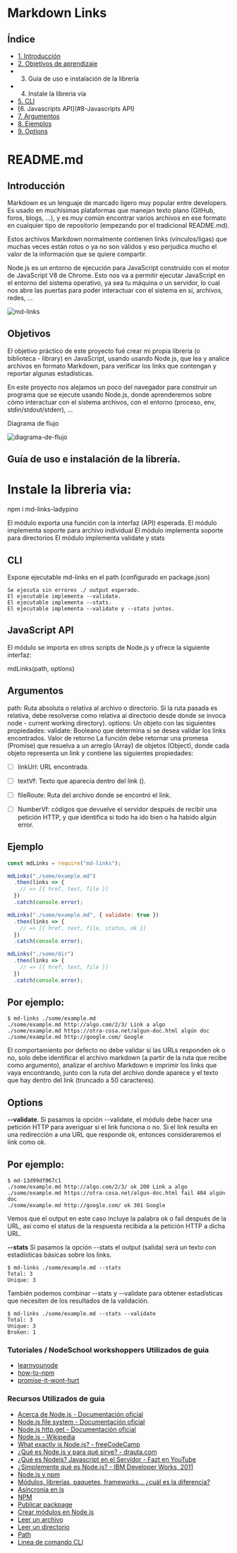 
# Markdown Links

## Índice

* [1. Introducción](#1-Introducción)
* [2. Objetivos de aprendizaje](#2-objetivos-de-aprendizaje)
* 3. Guía de uso e instalación de la librería
* 4. Instale la libreria via
* [5. CLI](#5-CLI)
* [6. Javascripts API](#8-Javascripts API)
* [7. Argumentos ](#8-Argumentos)
* [8. Ejemplos](#8-Ejemplos)
* [9. Options](#8-Options)



# README.md

## Introducción
Markdown es un lenguaje de marcado ligero muy popular entre developers. Es usado en muchísimas plataformas que manejan texto plano (GitHub, foros, blogs, ...), y es muy común encontrar varios archivos en ese formato en cualquier tipo de repositorio (empezando por el tradicional README.md).

Estos archivos Markdown normalmente contienen links (vínculos/ligas) que muchas veces están rotos o ya no son válidos y eso perjudica mucho el valor de la información que se quiere compartir.

Node.js es un entorno de ejecución para JavaScript construido con el motor de JavaScript V8 de Chrome. Esto nos va a permitir ejecutar JavaScript en el entorno del sistema operativo, ya sea tu máquina o un servidor, lo cual nos abre las puertas para poder interactuar con el sistema en sí, archivos, redes, ...

![md-links](https://user-images.githubusercontent.com/110297/42118443-b7a5f1f0-7bc8-11e8-96ad-9cc5593715a6.jpg)

## Objetivos

El objetivo práctico de este proyecto fué crear mi propia librería (o biblioteca - library) en JavaScript, usando usando Node.js, que lea y analice archivos en formato Markdown, para verificar los links que contengan y reportar algunas estadísticas.

En este proyecto nos alejamos un poco del navegador para construir un programa que se ejecute usando Node.js, donde aprenderemos sobre cómo interactuar con el sistema archivos, con el entorno (proceso, env, stdin/stdout/stderr), ...

Diagrama de flujo 

![diagrama-de-flujo](https://github.com/Ladypino/SCL014-md-links/blob/master/images/Blue%20and%20Pink%20Customer%20Support%20Flowchart.png)

## Guía de uso e instalación de la librería.

# Instale la libreria via:

npm i md-links-ladypino

El módulo exporta una función con la interfaz (API) esperada.
El módulo implementa soporte para archivo individual
El módulo implementa soporte para directorios
El módulo implementa validate y stats


## CLI

Expone ejecutable md-links en el path (configurado en package.json)

~~~
Se ejecuta sin errores ./ output esperado.
El ejecutable implementa --validate.
El ejecutable implementa --stats.
El ejecutable implementa --validate y --stats juntos.
~~~



## JavaScript API
El módulo se importa en otros scripts de Node.js y  ofrece la siguiente interfaz:

mdLinks(path, options)

## Argumentos
path: Ruta absoluta o relativa al archivo o directorio. Si la ruta pasada es relativa, debe resolverse como relativa al directorio desde donde se invoca node - current working directory).
options: Un objeto con las siguientes propiedades:
validate: Booleano que determina si se desea validar los links encontrados.
Valor de retorno
La función debe retornar una promesa (Promise) que resuelva a un arreglo (Array) de objetos (Object), donde cada objeto representa un link y contiene las siguientes propiedades:

* [ ]  linkUrl: URL encontrada.
* [ ]  textVf: Texto que aparecía dentro del link (<a>).
* [ ]  fileRoute: Ruta del archivo donde se encontró el link.
* [ ]  NumberVf: códigos que devuelve el servidor después de recibir una petición HTTP, y que identifica si todo ha ido    bien o ha habido algún error.


## Ejemplo

```js
const mdLinks = require("md-links");

mdLinks("./some/example.md")
  .then(links => {
    // => [{ href, text, file }]
  })
  .catch(console.error);

mdLinks("./some/example.md", { validate: true })
  .then(links => {
    // => [{ href, text, file, status, ok }]
  })
  .catch(console.error);

mdLinks("./some/dir")
  .then(links => {
    // => [{ href, text, file }]
  })
  .catch(console.error);
  ```


## Por ejemplo:
~~~
$ md-links ./some/example.md
./some/example.md http://algo.com/2/3/ Link a algo
./some/example.md https://otra-cosa.net/algun-doc.html algún doc
./some/example.md http://google.com/ Google

~~~
El comportamiento por defecto no debe validar si las URLs responden ok o no, solo debe identificar el archivo markdown (a partir de la ruta que recibe como argumento), analizar el archivo Markdown e imprimir los links que vaya encontrando, junto con la ruta del archivo donde aparece y el texto que hay dentro del link (truncado a 50 caracteres).

## Options

**--validate**.
Si pasamos la opción --validate, el módulo debe hacer una petición HTTP para averiguar si el link funciona o no. Si el link resulta en una redirección a una URL que responde ok, entonces consideraremos el link como ok.

## Por ejemplo:
~~~
$ md-13d99df067c1
./some/example.md http://algo.com/2/3/ ok 200 Link a algo
./some/example.md https://otra-cosa.net/algun-doc.html fail 404 algún doc
./some/example.md http://google.com/ ok 301 Google
~~~

Vemos que el output en este caso incluye la palabra ok o fail después de la URL, así como el status de la respuesta recibida a la petición HTTP a dicha URL.

**--stats**
Si pasamos la opción --stats el output (salida) será un texto con estadísticas básicas sobre los links.

~~~
$ md-links ./some/example.md --stats
Total: 3
Unique: 3
~~~

También podemos combinar --stats y --validate para obtener estadísticas que necesiten de los resultados de la validación.

~~~
$ md-links ./some/example.md --stats --validate
Total: 3
Unique: 3
Broken: 1
~~~






### Tutoriales / NodeSchool workshoppers Utilizados de guia

* [learnyounode](https://github.com/workshopper/learnyounode)
* [how-to-npm](https://github.com/workshopper/how-to-npm)
* [promise-it-wont-hurt](https://github.com/stevekane/promise-it-wont-hurt)

###  Recursos Utilizados de guia

* [Acerca de Node.js - Documentación oficial](https://nodejs.org/es/about/)
* [Node.js file system - Documentación oficial](https://nodejs.org/api/fs.html)
* [Node.js http.get - Documentación oficial](https://nodejs.org/api/http.html#http_http_get_options_callback)
* [Node.js - Wikipedia](https://es.wikipedia.org/wiki/Node.js)
* [What exactly is Node.js? - freeCodeCamp](https://medium.freecodecamp.org/what-exactly-is-node-js-ae36e97449f5)
* [¿Qué es Node.js y para qué sirve? - drauta.com](https://www.drauta.com/que-es-nodejs-y-para-que-sirve)
* [¿Qué es Nodejs? Javascript en el Servidor - Fazt en YouTube](https://www.youtube.com/watch?v=WgSc1nv_4Gw)
* [¿Simplemente qué es Node.js? - IBM Developer Works, 2011](https://www.ibm.com/developerworks/ssa/opensource/library/os-nodejs/index.html)
* [Node.js y npm](https://www.genbeta.com/desarrollo/node-js-y-npm)
* [Módulos, librerías, paquetes, frameworks... ¿cuál es la diferencia?](http://community.laboratoria.la/t/modulos-librerias-paquetes-frameworks-cual-es-la-diferencia/175)
* [Asíncronía en js](https://carlosazaustre.es/manejando-la-asincronia-en-javascript)
* [NPM](https://docs.npmjs.com/getting-started/what-is-npm)
* [Publicar packpage](https://docs.npmjs.com/getting-started/publishing-npm-packages)
* [Crear módulos en Node.js](https://docs.npmjs.com/getting-started/publishing-npm-packages)
* [Leer un archivo](https://nodejs.org/api/fs.html#fs_fs_readfile_path_options_callback)
* [Leer un directorio](https://nodejs.org/api/fs.html#fs_fs_readdir_path_options_callback)
* [Path](https://nodejs.org/api/path.html)
* [Linea de comando CLI](https://medium.com/netscape/a-guide-to-create-a-nodejs-command-line-package-c2166ad0452e)









